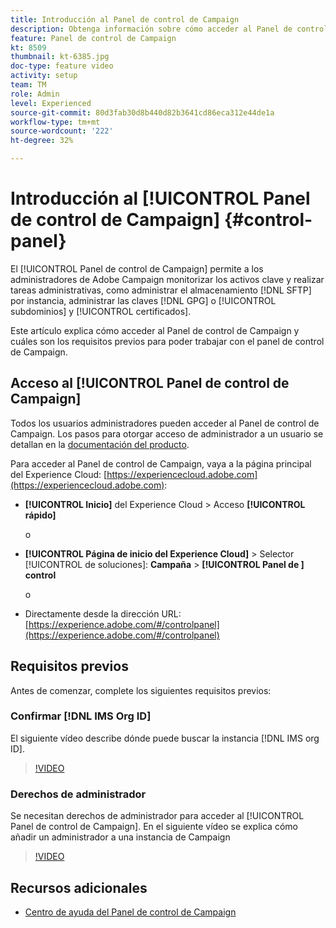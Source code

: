```yaml
---
title: Introducción al Panel de control de Campaign
description: Obtenga información sobre cómo acceder al Panel de control de Campaign y cuáles son los requisitos previos para poder trabajar con el panel de control de Campaign.
feature: Panel de control de Campaign
kt: 8509
thumbnail: kt-6385.jpg
doc-type: feature video
activity: setup
team: TM
role: Admin
level: Experienced
source-git-commit: 80d3fab30d8b440d82b3641cd86eca312e44de1a
workflow-type: tm+mt
source-wordcount: '222'
ht-degree: 32%

---
```


# Introducción al [!UICONTROL Panel de control de Campaign] {#control-panel}

El [!UICONTROL Panel de control de Campaign] permite a los administradores de Adobe Campaign monitorizar los activos clave y realizar tareas administrativas, como administrar el almacenamiento [!DNL SFTP] por instancia, administrar las claves [!DNL GPG] o [!UICONTROL subdominios] y [!UICONTROL certificados].

Este artículo explica cómo acceder al Panel de control de Campaign y cuáles son los requisitos previos para poder trabajar con el panel de control de Campaign.

## Acceso al [!UICONTROL Panel de control de Campaign]

Todos los usuarios administradores pueden acceder al Panel de control de Campaign. Los pasos para otorgar acceso de administrador a un usuario se detallan en la [documentación del producto](https://experienceleague.adobe.com/docs/control-panel/using/discover-control-panel/managing-permissions.html?lang=es#discover-control-panel).

Para acceder al Panel de control de Campaign, vaya a la página principal del Experience Cloud: [https://experiencecloud.adobe.com](https://experiencecloud.adobe.com):

* **[!UICONTROL Inicio]**  del Experience Cloud > Acceso  **[!UICONTROL rápido]**

   o
* **[!UICONTROL Página de inicio del Experience Cloud]**   > Selector  [!UICONTROL de soluciones]:  **Campaña**  >  **[!UICONTROL Panel de ] control**

   o

* Directamente desde la dirección URL: [https://experience.adobe.com/#/controlpanel](https://experience.adobe.com/#/controlpanel)

## Requisitos previos

Antes de comenzar, complete los siguientes requisitos previos:

### Confirmar [!DNL IMS Org ID]

El siguiente vídeo describe dónde puede buscar la instancia [!DNL IMS org ID].

>[!VIDEO](https://video.tv.adobe.com/v/27183?quality=12)

### Derechos de administrador

Se necesitan derechos de administrador para acceder al [!UICONTROL Panel de control de Campaign].
En el siguiente vídeo se explica cómo añadir un administrador a una instancia de Campaign

>[!VIDEO](https://video.tv.adobe.com/v/27147?quality=12)

## Recursos adicionales

* [Centro de ayuda del Panel de control de Campaign](https://experienceleague.adobe.com/docs/control-panel/using/control-panel-home.html?lang=es)
